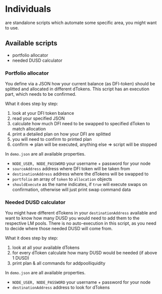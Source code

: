 # Individuals

are standalone scripts which automate some specific area, you might want to use.

## Available scripts
- portfolio allocator
- needed DUSD calculator

### Portfolio allocator
You define via a JSON how your current balance (as DFI-token) should be splitted and allocated in different dTokens. This script has an execution part, which needs to be confirmed.

What it does step by step:
1. look at your DFI token balance
2. read your specified JSON
3. calculate how much DFI need to be swapped to specified dToken to match allocation
4. print a detailed plan on how your DFI are splitted
5. you will need to confirm to printed plan
6. confirm => plan will be executed, anything else => script will be stopped

In `demo.json` are all available properties.
- `NODE_USER, NODE_PASSWORD` your username + password for your node
- `sourceAddress` address where DFI token will be taken from
- `destinationAddress` address where the dTokens will be swapped to
- `portfolio` an array of `token` to `allocation` objects
- `shouldExecute` as the name indicates, if `true` will execute swaps on confirmation, otherwise will just print swap command data

### Needed DUSD calculator
You might have different dTokens in your `destinationAddress` available and want to know how many DUSD you would need to add them to the respective LM pools. There is no auto-execution in this script, as you need to decide where those needed DUSD will come from.

What it does step by step:
1. look at all your available dTokens
2. for every dToken calculate how many DUSD would be needed (if above 1 DUSD)
3. print plan & all commands for addpoolliquidity

In `demo.json` are all available properties.
- `NODE_USER, NODE_PASSWORD` your username + password for your node
- `destinationAddress` address to look for dTokens